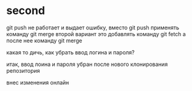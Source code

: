 # second

git push не работает и выдает ошибку, вместо git push применять команду git merge
второй вариант это добавлять команду git fetch а после нее команду git merge

какая то дичь, как убрать ввод логина и пароля?

итак, ввод лоина и пароля убран после нового клонирования репозитория

внес изменения онлайн
